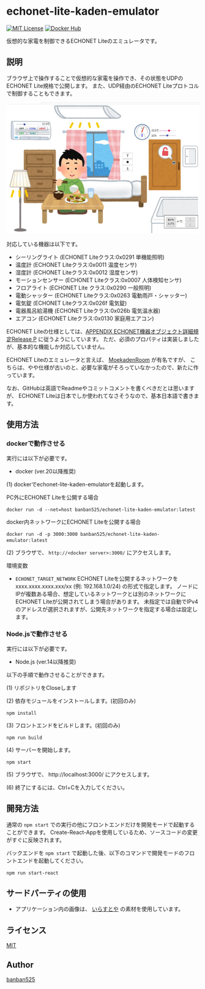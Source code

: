 # echonet-lite-kaden-emulator


[![MIT License](https://img.shields.io/github/license/banban525/echonet-lite-kaden-emulator)](LICENSE)
[![Docker Hub](https://img.shields.io/docker/pulls/banban525/echonet-lite-kaden-emulator)](https://hub.docker.com/r/banban525/echonet-lite-kaden-emulator)

仮想的な家電を制御できるECHONET Liteのエミュレータです。

## 説明

ブラウザ上で操作することで仮想的な家電を操作でき、その状態をUDPのECHONET Lite規格で公開します。
また、UDP経由のECHONET Liteプロトコルで制御することもできます。

![preview](example/preview.jpg)



対応している機器は以下です。
* シーリングライト (ECHONET Liteクラス:0x0291 単機能照明)
* 温度計 (ECHONET Liteクラス:0x0011 温度センサ)
* 湿度計 (ECHONET Liteクラス:0x0012 湿度センサ)
* モーションセンサー (ECHONET Liteクラス:0x0007 人体検知センサ)
* フロアライト (ECHONET Lite クラス:0x0290 一般照明)
* 電動シャッター (ECHONET Liteクラス:0x0263 電動雨戸・シャッター)
* 電気錠 (ECHONET Liteクラス:0x026f 電気錠)
* 電器風呂給湯機 (ECHONET Liteクラス:0x026b 電気温水器)
* エアコン (ECHONET Liteクラス:0x0130 家庭用エアコン)

ECHONET Liteの仕様としては、[APPENDIX ECHONET機器オブジェクト詳細規定Release P](https://echonet.jp/spec_object_rp/) に従うようにしています。
ただ、必須のプロパティは実装しましたが、基本的な機能しか対応していません。

ECHONET Liteのエミュレータと言えば、 [MoekadenRoom](https://github.com/SonyCSL/MoekadenRoom) が有名ですが、
こちらは、やや仕様が古いのと、必要な家電がそろっていなかったので、新たに作っています。

なお、GitHubは英語でReadmeやコミットコメントを書くべきだとは思いますが、
ECHONET Liteは日本でしか使われてなさそうなので、基本日本語で書きます。

## 使用方法

### dockerで動作させる

実行には以下が必要です。
* docker (ver.20以降推奨)

(1) dockerでechonet-lite-kaden-emulatorを起動します。

PC外にECHONET Liteを公開する場合

```
docker run -d --net=host banban525/echonet-lite-kaden-emulator:latest
```

  docker内ネットワークにECHONET Liteを公開する場合

```
docker run -d -p 3000:3000 banban525/echonet-lite-kaden-emulator:latest
```

(2) ブラウザで、 `http://<docker server>:3000/` にアクセスします。

環境変数

* `ECHONET_TARGET_NETWORK`
  ECHONET Liteを公開するネットワークを xxxx.xxxx.xxxx.xxx/xx (例: 192.168.1.0/24) の形式で指定します。
  ノードにIPが複数ある場合、想定しているネットワークとは別のネットワークにECHONET Liteが公開されてしまう場合があります。
  未指定では自動でIPv4のアドレスが選択されますが、公開先ネットワークを指定する場合は設定します。

### Node.jsで動作させる

実行には以下が必要です。
* Node.js (ver.14以降推奨)

以下の手順で動作させることができます。

(1) リポジトリをCloseします

(2) 依存モジュールをインストールします。(初回のみ)
```
npm install
```
(3) フロントエンドをビルドします。(初回のみ)
```
npm run build
```

(4) サーバーを開始します。
```
npm start
```

(5) ブラウザで、 http://localhost:3000/ にアクセスします。

(6) 終了にするには、Ctrl+Cを入力してください。

## 開発方法

通常の `npm start` での実行の他にフロントエンドだけを開発モードで起動することができます。
Create-React-Appを使用しているため、ソースコードの変更がすぐに反映されます。

バックエンドを `npm start` で起動した後、以下のコマンドで開発モードのフロントエンドを起動してください。

```
npm run start-react
```


## サードパーティの使用

* アプリケーション内の画像は、 [いらすとや](https://www.irasutoya.com/) の素材を使用しています。

## ライセンス

[MIT](LICENSE)

## Author

[banban525](https://github.com/banban525)

